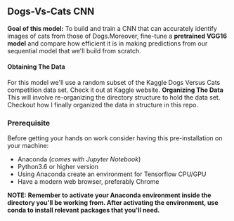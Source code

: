 ## Dogs-Vs-Cats CNN
**Goal of this model:**
To build and train a CNN that can accurately identify images of cats from those of Dogs.Moreover, fine-tune a **pretrained VGG16 model** and compare how efficient it is in making predictions from our sequential model that we'll build from scratch.

#### Obtaining The Data

For this model we'll use a random subset of the  Kaggle Dogs Versus Cats competition data set. Check it out at Kaggle website.
**Organizing The Data**
This will involve re-organizing the directory structure to hold the data set. Checkout how I finally organized the data in structure in this repo.


### Prerequisite
Before getting your hands on work consider having this pre-installation on your machine:
* Anaconda (*comes with Jupyter Notebook*)
* Python3.6 or higher version 
* Using Anaconda create an environment for Tensorflow CPU/GPU
* Have a modern web browser, preferably Chrome

**NOTE: Remember to activate your Anaconda environment inside the directory you'll be working from. After activating the environment, use conda to install relevant packages that you'll need.**